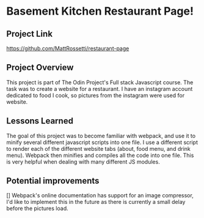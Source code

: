 # Basement Kitchen Restaurant Page!

## Project Link
https://github.com/MattRossetti/restaurant-page

## Project Overview
This project is part of The Odin Project's Full stack Javascript course. The task was to create a website for a restaurant. I have an instagram account dedicated to food I cook, so pictures from the instagram were used for website.

## Lessons Learned
The goal of this project was to become familiar with webpack, and use it to minify several different javascript scripts into one file. I use a different script to render each of the different website tabs (about, food menu, and drink menu). Webpack then minifies and compiles all the code into one file. This is very helpful when dealing with many different JS modules.

## Potential improvements
[] Webpack's online documentation has support for an image compressor, I'd like to implement this in the future as there is currently a small delay before the pictures load. 
